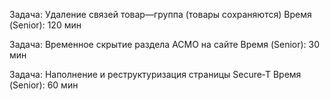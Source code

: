 Задача: Удаление связей товар—группа (товары сохраняются)
Время (Senior): 120 мин

Задача: Временное скрытие раздела АСМО на сайте
Время (Senior): 30 мин

Задача: Наполнение и реструктуризация страницы Secure‑T
Время (Senior): 60 мин
